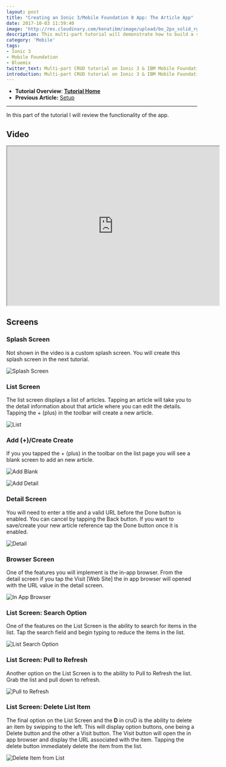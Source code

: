 ```yaml
---
layout: post
title: "Creating an Ionic 3/Mobile Foundation 8 App: The Article App"
date: 2017-10-03 11:59:40
image: 'http://res.cloudinary.com/kenatibm/image/upload/bo_2px_solid_rgb:dddddd/v1506035859/Developer%20Day/blog%202017/2017-09-21.png'
description: This multi-part tutorial will demonstrate how to build a simple CRUD Ionic 3 and IBM Mobile Foundation Application.
category: 'Mobile'
tags:
- Ionic 3
- Mobile Foundation
- Bluemix
twitter_text: Multi-part CRUD tutorial on Ionic 3 & IBM Mobile Foundation.
introduction: Multi-part CRUD tutorial on Ionic 3 & IBM Mobile Foundation.
---
```



* **Tutorial Overview**: [**Tutorial Home**](http://kenatibm.com/article-ionic-mobile-foundation-intro/)
* **Previous Article:** [Setup](http://kenatibm.com/article-ionic-mobile-foundation-setup/)

---

In this part of the tutorial I will review the functionality of the app.

## Video

<iframe width="560" height="420" src="http://www.youtube.com/embed/K4CFGNWpQJA?color=white&theme=light"></iframe>

## Screens

### Splash Screen

Not shown in the video is a custom splash screen. You will create this splash screen in the next tutorial.

![Splash Screen](http://res.cloudinary.com/kenatibm/image/upload/v1507076945/splash_ohgung.png)

### List Screen

The list screen displays a list of articles. Tapping an article will take you to the detail information about that article where you can edit the details. Tapping the + (plus) in the toolbar will create a new article.

![List](http://res.cloudinary.com/kenatibm/image/upload/v1507076945/list_hbma6r.png)

### Add (+)/Create Create

If you you tapped the + (plus) in the toolbar on the list page you will see a blank screen to add an new article.

![Add Blank](http://res.cloudinary.com/kenatibm/image/upload/v1507076945/add_ftq33v.png)

![Add Detail](http://res.cloudinary.com/kenatibm/image/upload/v1507076945/add_detail_hjxbrl.png)

### Detail Screen

You will need to enter a title and a valid URL before the Done button is enabled. You can cancel by tapping the Back button. If you want to save/create your new article reference tap the Done button once it is enabled.

![Detail](http://res.cloudinary.com/kenatibm/image/upload/v1507076945/detail_jrg9e0.png)

### Browser Screen

One of the features you will implement is the in-app browser. From the detail screen if you tap the Visit [Web Site] the in app browser will opened with the URL value in the detail screen.

![In App Browser](http://res.cloudinary.com/kenatibm/image/upload/v1507076945/browser_n7hfoy.png)

### List Screen: Search Option

One of the features on the List Screen is the ability to search for items in the list. Tap the search field and begin typing to reduce the items in the list.

![List Search Option](http://res.cloudinary.com/kenatibm/image/upload/v1507076945/search_g69ph2.png)

### List Screen: Pull to Refresh

Another option on the List Screen is to the ability to Pull to Refresh the list. Grab the list and pull down to refresh.

![Pull to Refresh](http://res.cloudinary.com/kenatibm/image/upload/v1507076945/refresh_s3cvs3.png)

### List Screen: Delete List Item

The final option on the List Screen and the **D** in cruD is the ability to delete an item by swipping to the left. This will display option buttons, one being a Delete button and the other a Visit button. The Visit button will open the in app browser and display the URL associated with the item. Tapping the delete button immediately delete the item from the list.

![Delete Item from List](http://res.cloudinary.com/kenatibm/image/upload/v1507076945/delete_iiq1jz.png)

